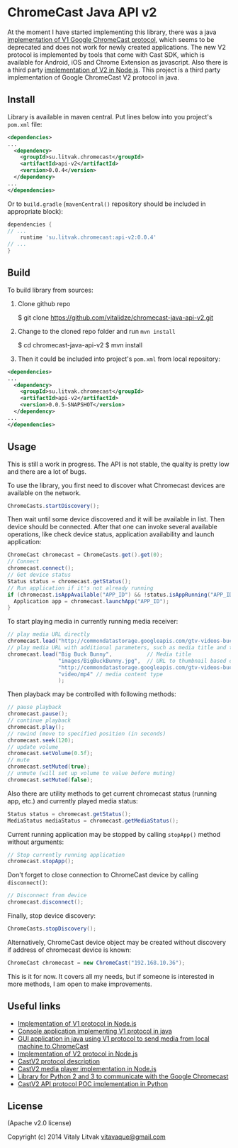 ChromeCast Java API v2
======================

At the moment I have started implementing this library, there was a java [implementation of V1 Google ChromeCast protocol](https://github.com/entertailion/Caster), which seems to be deprecated and does not work for newly created applications. The new V2 protocol is implemented by tools that come with Cast SDK, which is available for Android, iOS and Chrome Extension as javascript. Also there is a third party [implementation of V2 in Node.js](https://github.com/vincentbernat/nodecastor). This project is a third party implementation of Google ChromeCast V2 protocol in java.

Install
-------

Library is available in maven central. Put lines below into you project's `pom.xml` file:

```xml
<dependencies>
...
  <dependency>
    <groupId>su.litvak.chromecast</groupId>
    <artifactId>api-v2</artifactId>
    <version>0.0.4</version>
  </dependency>
...
</dependencies>
```

Or to `build.gradle` (`mavenCentral()` repository should be included in appropriate block):

```groovy
dependencies {
// ...
    runtime 'su.litvak.chromecast:api-v2:0.0.4'
// ...
}
```

Build
-----

To build library from sources:

1) Clone github repo

    $ git clone https://github.com/vitalidze/chromecast-java-api-v2.git

2) Change to the cloned repo folder and run `mvn install`

    $ cd chromecast-java-api-v2
    $ mvn install

3) Then it could be included into project's `pom.xml` from local repository:

```xml
<dependencies>
...
  <dependency>
    <groupId>su.litvak.chromecast</groupId>
    <artifactId>api-v2</artifactId>
    <version>0.0.5-SNAPSHOT</version>
  </dependency>
...
</dependencies>
```

Usage
-----

This is still a work in progress. The API is not stable, the quality is pretty low and there are a lot of bugs.

To use the library, you first need to discover what Chromecast devices are available on the network.

```java
ChromeCasts.startDiscovery();
```

Then wait until some device discovered and it will be available in list. Then device should be connected. After that one can invoke several available operations, like check device status, application availability and launch application:

```java
ChromeCast chromecast = ChromeCasts.get().get(0);
// Connect
chromecast.connect();
// Get device status
Status status = chromecast.getStatus();
// Run application if it's not already running
if (chromecast.isAppAvailable("APP_ID") && !status.isAppRunning("APP_ID")) {
  Application app = chromecast.launchApp("APP_ID");
}
```

To start playing media in currently running media receiver:

```java
// play media URL directly
chromecast.load("http://commondatastorage.googleapis.com/gtv-videos-bucket/sample/BigBuckBunny.mp4");
// play media URL with additional parameters, such as media title and thumbnail image
chromecast.load("Big Buck Bunny",           // Media title
                "images/BigBuckBunny.jpg",  // URL to thumbnail based on media URL
                "http://commondatastorage.googleapis.com/gtv-videos-bucket/sample/BigBuckBunny.mp4", // media URL
                "video/mp4" // media content type
                );
```

Then playback may be controlled with following methods:

```java
// pause playback
chromecast.pause();
// continue playback
chromecast.play();
// rewind (move to specified position (in seconds)
chromecast.seek(120);
// update volume
chromecast.setVolume(0.5f);
// mute
chromecast.setMuted(true);
// unmute (will set up volume to value before muting)
chromecast.setMuted(false);
```

Also there are utility methods to get current chromecast status (running app, etc.) and currently played media status:

```java
Status status = chromecast.getStatus();
MediaStatus mediaStatus = chromecast.getMediaStatus();
```

Current running application may be stopped by calling `stopApp()` method without arguments:

```java
// Stop currently running application
chromecast.stopApp();
```

Don't forget to close connection to ChromeCast device by calling `disconnect()`:

```java
// Disconnect from device
chromecast.disconnect();
```

Finally, stop device discovery:

```java
ChromeCasts.stopDiscovery();
```

Alternatively, ChromeCast device object may be created without discovery if address of chromecast device is known:

```java
ChromeCast chromecast = new ChromeCast("192.168.10.36");
```

This is it for now. It covers all my needs, but if someone is interested in more methods, I am open to make improvements.

Useful links
------------

* [Implementation of V1 protocol in Node.js](https://github.com/wearefractal/nodecast)
* [Console application implementing V1 protocol in java](https://github.com/entertailion/Caster)
* [GUI application in java using V1 protocol to send media from local machine to ChromeCast](https://github.com/entertailion/Fling)
* [Implementation of V2 protocol in Node.js](https://github.com/vincentbernat/nodecastor)
* [CastV2 protocol description](https://github.com/thibauts/node-castv2#protocol-description)
* [CastV2 media player implementation in Node.js](https://github.com/thibauts/node-castv2-client)
* [Library for Python 2 and 3 to communicate with the Google Chromecast](https://github.com/balloob/pychromecast)
* [CastV2 API protocol POC implementation in Python](https://github.com/minektur/chromecast-python-poc)

License
-------

(Apache v2.0 license)

Copyright (c) 2014 Vitaly Litvak vitavaque@gmail.com
